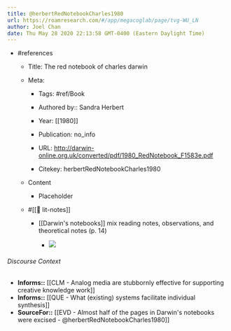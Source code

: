 ```yaml
---
title: @herbertRedNotebookCharles1980
url: https://roamresearch.com/#/app/megacoglab/page/tvg-WU_LN
author: Joel Chan
date: Thu May 28 2020 22:13:58 GMT-0400 (Eastern Daylight Time)
---
```


- #references

    - Title: The red notebook of charles darwin

    - Meta:

        - Tags: #ref/Book

        - Authored by::  Sandra Herbert

        - Year: [[1980]]

        - Publication: no_info

        - URL: http://darwin-online.org.uk/converted/pdf/1980_RedNotebook_F1583e.pdf

        - Citekey: herbertRedNotebookCharles1980

    - Content

        - Placeholder

    - #[[📝 lit-notes]]

        - [[Darwin's notebooks]] mix reading notes, observations, and theoretical notes (p. 14)

            - ![](https://firebasestorage.googleapis.com/v0/b/firescript-577a2.appspot.com/o/imgs%2Fapp%2Fmegacoglab%2FzYr1N9paD2.png?alt=media&token=4cea6e88-d2df-49ea-8ad3-5792e5f98a5a)

###### Discourse Context

- **Informs::** [[CLM - Analog media are stubbornly effective for supporting creative knowledge work]]
- **Informs::** [[QUE - What (existing) systems facilitate individual synthesis]]
- **SourceFor::** [[EVD - Almost half of the pages in Darwin's notebooks were excised - @herbertRedNotebookCharles1980]]
